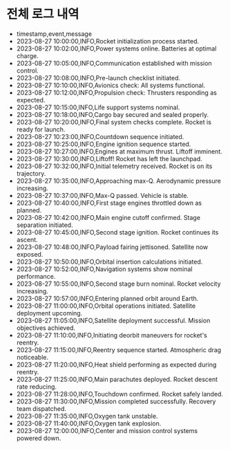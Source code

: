 # 전체 로그 내역
- timestamp,event,message
- 2023-08-27 10:00:00,INFO,Rocket initialization process started.
- 2023-08-27 10:02:00,INFO,Power systems online. Batteries at optimal charge.
- 2023-08-27 10:05:00,INFO,Communication established with mission control.
- 2023-08-27 10:08:00,INFO,Pre-launch checklist initiated.
- 2023-08-27 10:10:00,INFO,Avionics check: All systems functional.
- 2023-08-27 10:12:00,INFO,Propulsion check: Thrusters responding as expected.
- 2023-08-27 10:15:00,INFO,Life support systems nominal.
- 2023-08-27 10:18:00,INFO,Cargo bay secured and sealed properly.
- 2023-08-27 10:20:00,INFO,Final system checks complete. Rocket is ready for launch.
- 2023-08-27 10:23:00,INFO,Countdown sequence initiated.
- 2023-08-27 10:25:00,INFO,Engine ignition sequence started.
- 2023-08-27 10:27:00,INFO,Engines at maximum thrust. Liftoff imminent.
- 2023-08-27 10:30:00,INFO,Liftoff! Rocket has left the launchpad.
- 2023-08-27 10:32:00,INFO,Initial telemetry received. Rocket is on its trajectory.
- 2023-08-27 10:35:00,INFO,Approaching max-Q. Aerodynamic pressure increasing.
- 2023-08-27 10:37:00,INFO,Max-Q passed. Vehicle is stable.
- 2023-08-27 10:40:00,INFO,First stage engines throttled down as planned.
- 2023-08-27 10:42:00,INFO,Main engine cutoff confirmed. Stage separation initiated.
- 2023-08-27 10:45:00,INFO,Second stage ignition. Rocket continues its ascent.
- 2023-08-27 10:48:00,INFO,Payload fairing jettisoned. Satellite now exposed.
- 2023-08-27 10:50:00,INFO,Orbital insertion calculations initiated.
- 2023-08-27 10:52:00,INFO,Navigation systems show nominal performance.
- 2023-08-27 10:55:00,INFO,Second stage burn nominal. Rocket velocity increasing.
- 2023-08-27 10:57:00,INFO,Entering planned orbit around Earth.
- 2023-08-27 11:00:00,INFO,Orbital operations initiated. Satellite deployment upcoming.
- 2023-08-27 11:05:00,INFO,Satellite deployment successful. Mission objectives achieved.
- 2023-08-27 11:10:00,INFO,Initiating deorbit maneuvers for rocket's reentry.
- 2023-08-27 11:15:00,INFO,Reentry sequence started. Atmospheric drag noticeable.
- 2023-08-27 11:20:00,INFO,Heat shield performing as expected during reentry.
- 2023-08-27 11:25:00,INFO,Main parachutes deployed. Rocket descent rate reducing.
- 2023-08-27 11:28:00,INFO,Touchdown confirmed. Rocket safely landed.
- 2023-08-27 11:30:00,INFO,Mission completed successfully. Recovery team dispatched.
- 2023-08-27 11:35:00,INFO,Oxygen tank unstable.
- 2023-08-27 11:40:00,INFO,Oxygen tank explosion.
- 2023-08-27 12:00:00,INFO,Center and mission control systems powered down.

